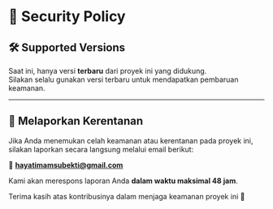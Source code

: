 # 🔐 Security Policy

## 🛠️ Supported Versions

Saat ini, hanya versi **terbaru** dari proyek ini yang didukung.  
Silakan selalu gunakan versi terbaru untuk mendapatkan pembaruan keamanan.

---

## 📣 Melaporkan Kerentanan

Jika Anda menemukan celah keamanan atau kerentanan pada proyek ini,  
silakan laporkan secara langsung melalui email berikut:

📧 **hayatimamsubekti@gmail.com**

Kami akan merespons laporan Anda **dalam waktu maksimal 48 jam**.

Terima kasih atas kontribusinya dalam menjaga keamanan proyek ini 🙏
